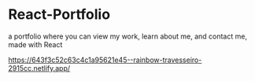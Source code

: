 # React-Portfolio
a portfolio where you can view my work, learn about me, and contact me, made with React

https://643f3c52c63c4c1a95621e45--rainbow-travesseiro-2915cc.netlify.app/
